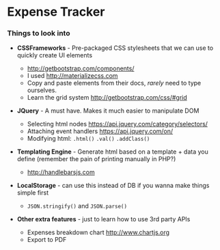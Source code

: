 # Expense Tracker
### Things to look into
+ **CSSFrameworks** - Pre-packaged CSS stylesheets that we can use to quickly create UI elements
  + http://getbootstrap.com/components/
  + I used http://materializecss.com
  + Copy and paste elements from their docs, *rarely* need to type ourselves.
  + Learn the grid system http://getbootstrap.com/css/#grid

+ **JQuery** - A must have. Makes it much easier to manipulate DOM
  + Selecting html nodes https://api.jquery.com/category/selectors/
  + Attaching event handlers https://api.jquery.com/on/
  + Modifying html: `.html()` `.val()` `.addClass()`

+ **Templating Engine** - Generate html based on a template + data you define (remember the pain of printing manually in PHP?)
  + http://handlebarsjs.com

+ **LocalStorage** - can use this instead of DB if you wanna make things simple first
  + `JSON.stringify()` and `JSON.parse()`
  
+ **Other extra features** - just to learn how to use 3rd party APIs
  + Expenses breakdown chart http://www.chartjs.org
  + Export to PDF
  
